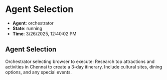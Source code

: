 # Agent Selection

- **Agent**: orchestrator
- **State**: running
- **Time**: 3/26/2025, 12:40:02 PM

## Agent Selection

Orchestrator selecting browser to execute: Research top attractions and activities in Chennai to create a 3-day itinerary. Include cultural sites, dining options, and any special events.


